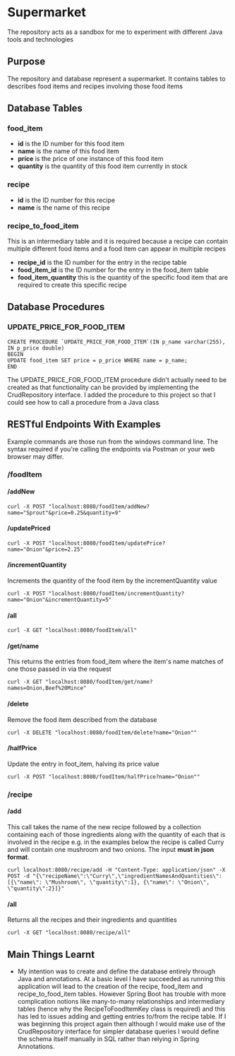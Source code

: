 # Supermarket
The repository acts as a sandbox for me to experiment with different Java tools and technologies

## Purpose
The repository and database represent a supermarket.  It contains tables to describes food items and recipes involving those food items

## Database Tables
### food_item
* **id** is the ID number for this food item
* **name** is the name of this food item
* **price** is the price of one instance of this food item
* **quantity** is the quantity of this food item currently in stock

### recipe
* **id** is the ID number for this recipe
* **name** is the name of this recipe

### recipe_to_food_item
This is an intermediary table and it is required because a recipe can contain multiple different food items and a food item can appear in multiple recipes
* **recipe_id** is the ID number for the entry in the recipe table
* **food_item_id** is the ID number for the entry in the food_item table
* **food_item_quantity** this is the quantity of the specific food item that are required to create this specific recipe

## Database Procedures
### UPDATE_PRICE_FOR_FOOD_ITEM
```
CREATE PROCEDURE `UPDATE_PRICE_FOR_FOOD_ITEM`(IN p_name varchar(255), IN p_price double)
BEGIN
UPDATE food_item SET price = p_price WHERE name = p_name;
END
```
The UPDATE_PRICE_FOR_FOOD_ITEM procedure didn't actually need to be created as that functionality can be provided by implementing the CrudRepository interface.  I added the procedure to this project so that I could see how to call a procedure from a Java class

## RESTful Endpoints With Examples
Example commands are those run from the windows command line.  The syntax required if you're calling the endpoints via Postman or your web browser    may differ.
### /foodItem
#### /addNew
````
curl -X POST "localhost:8080/foodItem/addNew?name="Sprout"&price=0.25&quantity=9"
````
#### /updatePriced
````
curl -X POST "localhost:8080/foodItem/updatePrice?name="Onion"&price=2.25"
````
#### /incrementQuantity
Increments the quantity of the food item by the incrementQuantity value
````
curl -X POST "localhost:8080/foodItem/incrementQuantity?name="Onion"&incrementQuantity=5"
````
#### /all
````
curl -X GET "localhost:8080/foodItem/all"
````
#### /get/name
This returns the entries from food_item where the item's name matches of one those passed in via the request
````
curl -X GET "localhost:8080/foodItem/get/name?names=Onion,Beef%20Mince"
````
#### /delete
Remove the food item described from the database
````
curl -X DELETE "localhost:8080/foodItem/delete?name="Onion""
````
#### /halfPrice
Update the entry in foot_item, halving its price value
````
curl -X POST "localhost:8080/foodItem/halfPrice?name="Onion""
````
### /recipe
#### /add
This call takes the name of the new recipe followed by a collection containing each of those ingredients along with the quantity of each that is involved in the recipe e.g. in the examples below the recipe is called Curry and will contain one mushroom and two onions.  The input **must in json format**.
````
curl localhost:8080/recipe/add -H "Content-Type: application/json" -X POST -d "{\"recipeName\":\"Curry\",\"ingredientNamesAndQuantities\": [{\"name\": \"Mushroom\", \"quantity\":1}, {\"name\": \"Onion\", \"quantity\":2}]}"
````
#### /all
Returns all the recipes and their ingredients and quantities
````
curl -X GET "localhost:8080/recipe/all"
````
## Main Things Learnt
* My intention was to create and define the database entirely through Java and annotations.
At a basic level I have succeeded as running this application will lead to the creation of the recipe, food_item and recipe_to_food_item tables.
However Spring Boot has trouble with more complication notions like many-to-many relationships and intermediary tables (hence why the RecipeToFoodItemKey class is required) and this has led to issues adding and getting entries to/from the recipe table.
If I was beginning this project again then although I would make use of the CrudRepository interface for simpler database queries I would define the schema itself manually in SQL rather than relying in Spring Annotations.
